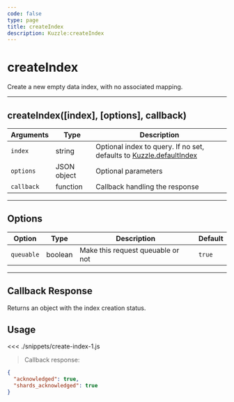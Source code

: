 ```yaml
---
code: false
type: page
title: createIndex
description: Kuzzle:createIndex
---
```


# createIndex

Create a new empty data index, with no associated mapping.

---

## createIndex([index], [options], callback)

| Arguments  | Type        | Description                                                                                         |
| ---------- | ----------- | --------------------------------------------------------------------------------------------------- |
| `index`    | string      | Optional index to query. If no set, defaults to [Kuzzle.defaultIndex](/sdk/js/5/kuzzle/#properties) |
| `options`  | JSON object | Optional parameters                                                                                 |
| `callback` | function    | Callback handling the response                                                                      |

---

## Options

| Option     | Type    | Description                       | Default |
| ---------- | ------- | --------------------------------- | ------- |
| `queuable` | boolean | Make this request queuable or not | `true`  |

---

## Callback Response

Returns an object with the index creation status.

## Usage

<<< ./snippets/create-index-1.js

> Callback response:

```json
{
  "acknowledged": true,
  "shards_acknowledged": true
}
```
